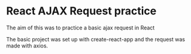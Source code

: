 # React AJAX Request practice

The aim of this was to practice a basic ajax request in React

The basic project was set up with create-react-app and the request was made with axios.
